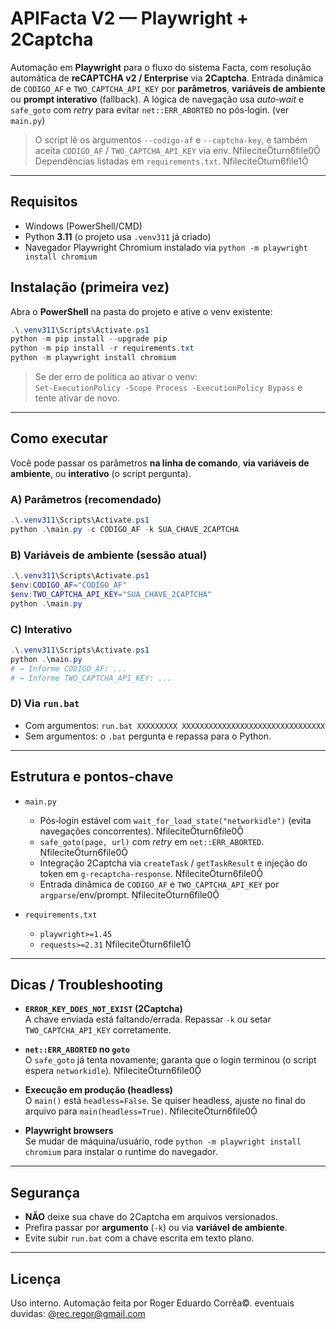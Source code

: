 # APIFacta V2 — Playwright + 2Captcha

Automação em **Playwright** para o fluxo do sistema Facta, com resolução automática de **reCAPTCHA v2 / Enterprise** via **2Captcha**. Entrada dinâmica de `CODIGO_AF` e `TWO_CAPTCHA_API_KEY` por **parâmetros**, **variáveis de ambiente** ou **prompt interativo** (fallback). A lógica de navegação usa *auto‑wait* e `safe_goto` com *retry* para evitar `net::ERR_ABORTED` no pós‑login. (ver `main.py`) 

> O script lê os argumentos `--codigo-af` e `--captcha-key`, e também aceita `CODIGO_AF` / `TWO_CAPTCHA_API_KEY` via env.  fileciteturn6file0  
> Dependências listadas em `requirements.txt`.  fileciteturn6file1

---

## Requisitos

- Windows (PowerShell/CMD)
- Python **3.11** (o projeto usa `.venv311` já criado)
- Navegador Playwright Chromium instalado via `python -m playwright install chromium`

## Instalação (primeira vez)

Abra o **PowerShell** na pasta do projeto e ative o venv existente:

```powershell
.\.venv311\Scripts\Activate.ps1
python -m pip install --upgrade pip
python -m pip install -r requirements.txt
python -m playwright install chromium
```

> Se der erro de política ao ativar o venv:  
> `Set-ExecutionPolicy -Scope Process -ExecutionPolicy Bypass` e tente ativar de novo.

---

## Como executar

Você pode passar os parâmetros **na linha de comando**, **via variáveis de ambiente**, ou **interativo** (o script pergunta).

### A) Parâmetros (recomendado)
```powershell
.\.venv311\Scripts\Activate.ps1
python .\main.py -c CODIGO_AF -k SUA_CHAVE_2CAPTCHA
```

### B) Variáveis de ambiente (sessão atual)
```powershell
.\.venv311\Scripts\Activate.ps1
$env:CODIGO_AF="CODIGO_AF"
$env:TWO_CAPTCHA_API_KEY="SUA_CHAVE_2CAPTCHA"
python .\main.py
```

### C) Interativo
```powershell
.\.venv311\Scripts\Activate.ps1
python .\main.py
# → Informe CODIGO_AF: ...
# → Informe TWO_CAPTCHA_API_KEY: ...
```

### D) Via `run.bat`
- Com argumentos: `run.bat XXXXXXXXX XXXXXXXXXXXXXXXXXXXXXXXXXXXXXXXX`  
- Sem argumentos: o `.bat` pergunta e repassa para o Python.

---

## Estrutura e pontos-chave

- `main.py`
  - Pós‑login estável com `wait_for_load_state("networkidle")` (evita navegações concorrentes).  fileciteturn6file0
  - `safe_goto(page, url)` com *retry* em `net::ERR_ABORTED`.  fileciteturn6file0
  - Integração 2Captcha via `createTask` / `getTaskResult` e injeção do token em `g-recaptcha-response`.  fileciteturn6file0
  - Entrada dinâmica de `CODIGO_AF` e `TWO_CAPTCHA_API_KEY` por `argparse`/env/prompt.  fileciteturn6file0

- `requirements.txt`
  - `playwright>=1.45`
  - `requests>=2.31`  fileciteturn6file1

---

## Dicas / Troubleshooting

- **`ERROR_KEY_DOES_NOT_EXIST` (2Captcha)**  
  A chave enviada está faltando/errada. Repassar `-k` ou setar `TWO_CAPTCHA_API_KEY` corretamente.

- **`net::ERR_ABORTED` no `goto`**  
  O `safe_goto` já tenta novamente; garanta que o login terminou (o script espera `networkidle`).  fileciteturn6file0

- **Execução em produção (headless)**  
  O `main()` está `headless=False`. Se quiser headless, ajuste no final do arquivo para `main(headless=True)`.  fileciteturn6file0

- **Playwright browsers**  
  Se mudar de máquina/usuário, rode `python -m playwright install chromium` para instalar o runtime do navegador.

---

## Segurança

- **NÃO** deixe sua chave do 2Captcha em arquivos versionados.  
- Prefira passar por **argumento** (`-k`) ou via **variável de ambiente**.  
- Evite subir `run.bat` com a chave escrita em texto plano.

---

## Licença

Uso interno.
Automação feita por Roger Eduardo Corrêa©.
eventuais duvidas:
@rec.regor@gmail.com
